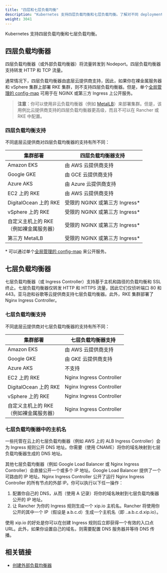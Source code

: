 ```yaml
---
title: "四层和七层负载均衡"
description: "Kubernetes 支持四层负载均衡和七层负载均衡。了解对不同 deployment 的支持"
weight: 3041
---
```

Kubernetes 支持四层负载均衡和七层负载均衡。

## 四层负载均衡器

四层负载均衡器（或外部负载均衡器）将流量转发到 Nodeport。四层负载均衡器支持转发 HTTP 和 TCP 流量。

通常情况下，四层负载均衡器由底层云提供商支持，因此，如果你在裸金属服务器和 vSphere 集群上部署 RKE 集群，则不支持四层负载均衡器。但是，单个[全局管理的 config-map](https://kubernetes.github.io/ingress-nginx/user-guide/exposing-tcp-udp-services/) 可用于在 NGINX 或第三方 Ingress 上公开服务。

> **注意**：你可以使用非云负载均衡器（例如 [MetalLB](https://metallb.universe.tf/)）来部署集群。但是，该用例比云提供商支持的四层负载均衡器更高级，而且不可以在 Rancher 或 RKE 中配置。

### 四层负载均衡支持

不同底层云提供商对四层负载均衡器的支持有所不同：

| 集群部署 | 四层负载均衡器支持 |
----------------------------------------------|--------------------------------
| Amazon EKS | 由 AWS 云提供商支持 |
| Google GKE | 由 GCE 云提供商支持 |
| Azure AKS | 由 Azure 云提供商支持 |
| EC2 上的 RKE | 由 AWS 云提供商支持 |
| DigitalOcean 上的 RKE | 受限的 NGINX 或第三方 Ingress\* |
| vSphere 上的 RKE | 受限的 NGINX 或第三方 Ingress\* |
| 自定义主机上的 RKE<br/>（例如裸金属服务器） | 受限的 NGINX 或第三方 Ingress\* |
| 第三方 MetalLB | 受限的 NGINX 或第三方 Ingress\* |

\* 可以通过单个[全局管理的 config-map](https://kubernetes.github.io/ingress-nginx/user-guide/exposing-tcp-udp-services/) 来公开服务。

## 七层负载均衡器

七层负载均衡器（或 Ingress Controller）支持基于主机和路径的负载均衡和 SSL 终止。七层负载均衡器仅转发 HTTP 和 HTTPS 流量，因此它们仅侦听端口 80 和 443。亚马逊和谷歌等云提供商支持七层负载均衡器。此外，RKE 集群部署了 Nginx Ingress Controller。

### 七层负载均衡支持

不同底层云提供商对七层负载均衡器的支持有所不同：

| 集群部署 | 七层负载均衡器支持 |
----------------------------------------------|--------------------------------
| Amazon EKS | 由 AWS 云提供商支持 |
| Google GKE | 由 GKE 云提供商支持 |
| Azure AKS | 不支持 |
| EC2 上的 RKE | Nginx Ingress Controller |
| DigitalOcean 上的 RKE | Nginx Ingress Controller |
| vSphere 上的 RKE | Nginx Ingress Controller |
| 自定义主机上的 RKE<br/>（例如裸金属服务器） | Nginx Ingress Controller |

### 七层负载均衡器中的主机名

一些托管在云上的七层负载均衡器（例如 AWS 上的 ALB Ingress Controller）会为 Ingress 规则公开 DNS 地址。你需要（使用 CNAME）将你的域名映射到七层负载均衡器生成的 DNS 地址。

其他七层负载均衡器（例如 Google Load Balancer 或 Nginx Ingress Controller）会直接公开一个或多个 IP 地址。Google Load Balancer 提供了一个可路由的 IP 地址。Nginx Ingress Controller 公开了运行 Nginx Ingress Controller 的所有节点的外部 IP。你可以执行以下任一操作：

1. 配置你自己的 DNS，从而（使用 A 记录）将你的域名映射到七层负载均衡器公开的 IP 地址。
2. <ingressname><namespace>让 Rancher 为你的 Ingress 规则生成一个 xip.io 主机名。Rancher 将使用你公开的其中一个 IP（假设是 a.b.c.d）生成一个主机名（即 ..a.b.c.d.xip.io）。

使用 xip.io 的好处是你可以在创建 Ingress 规则后立即获得一个有效的入口点 URL。此外，如果你设置自己的域名，则需要配置 DNS 服务器并等待 DNS 传播。

## 相关链接

- [创建外部负载均衡器](https://kubernetes.io/docs/tasks/access-application-cluster/create-external-load-balancer/)
